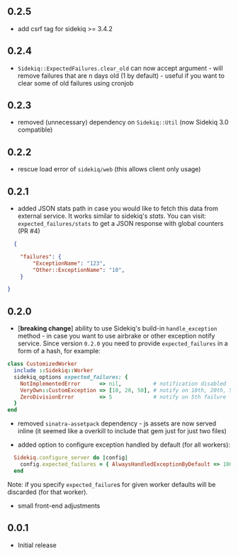 ## 0.2.5

- add csrf tag for sidekiq >= 3.4.2

## 0.2.4

- `Sidekiq::ExpectedFailures.clear_old` can now accept argument - will remove failures
  that are n days old (1 by default) - useful if you want to clear some of old failures
  using cronjob

## 0.2.3

- removed (unnecessary) dependency on `Sidekiq::Util` (now Sidekiq 3.0 compatible)

## 0.2.2

- rescue load error of `sidekiq/web` (this allows client only usage)

## 0.2.1

- added JSON stats path in case you would like to fetch this data from external service.
  It works similar to sidekiq's _stats_. You can visit: `expected_failures/stats` to
  get a JSON response with global counters (PR #4)

``` json
  {

    "failures": {
        "ExceptionName": "123",
        "Other::ExceptionName": "10",
    }

}
```

## 0.2.0

- [**breaking change**] ability to use Sidekiq's build-in `handle_exception`
  method - in case you want to use airbrake or other exception notify service.
  Since version `0.2.0` you need to provide  `expected_failures` in a form of
  a hash, for example:

``` ruby
class CustomizedWorker
  include ::Sidekiq::Worker
  sidekiq_options expected_failures: {
    NotImplementedError      => nil,          # notification disabled
    VeryOwn::CustomException => [10, 20, 50], # notify on 10th, 20th, 50th failure
    ZeroDivisionError        => 5             # notify on 5th failure
  }
end
```

- removed `sinatra-assetpack` dependency - js assets are now served inline
  (it seemed like a overkill to include that gem just for just two files)

- added option to configure exception handled by default (for all workers):

``` ruby
  Sidekiq.configure_server do |config|
    config.expected_failures = { AlwaysHandledExceptionByDefault => 1000 }
  end
```

Note: if you specify `expected_failure`s for given worker defaults will be
discarded (for that worker).

- small front-end adjustments

## 0.0.1

- Initial release
